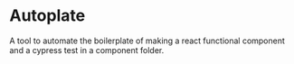 # Autoplate

A tool to automate the boilerplate of making a react functional component and a cypress test in a component folder.
